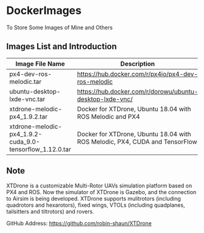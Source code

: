 # DockerImages
To Store Some Images of Mine and Others

## Images List and Introduction
|Image File Name                                           |Description                                                                |
|-|-|
|px4-dev-ros-melodic.tar                                   |https://hub.docker.com/r/px4io/px4-dev-ros-melodic                         |
|ubuntu-desktop-lxde-vnc.tar                               |https://hub.docker.com/r/dorowu/ubuntu-desktop-lxde-vnc/                   |
|xtdrone-melodic-px4_1.9.2.tar                             |Docker for XTDrone, Ubuntu 18.04 with ROS Melodic and PX4                  |
|xtdrone-melodic-px4_1.9.2-cuda_9.0-tensorflow_1.12.0.tar  |Docker for XTDrone, Ubuntu 18.04 with ROS Melodic, PX4, CUDA and TensorFlow|

## Note
XTDrone is a customizable Multi-Rotor UAVs simulation platform based on PX4 and ROS. Now the simulator of XTDrone is Gazebo, and the connection to Airsim is being developed. XTDrone supports mulitrotors (including quadrotors and hexarotors), fixed wings, VTOLs (including quadplanes, tailsitters and tiltrotors) and rovers.

GitHub Address: https://github.com/robin-shaun/XTDrone
